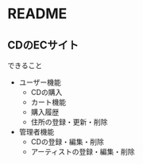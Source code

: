 # README

## CDのECサイト

できること
- ユーザー機能
  - CDの購入
  - カート機能
  - 購入履歴
  - 住所の登録・更新・削除
- 管理者機能
  - CDの登録・編集・削除
  - アーティストの登録・編集・削除

